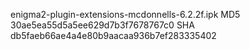 enigma2-plugin-extensions-mcdonnells-6.2.2f.ipk
MD5 30ae5ea55d5a5ee629d7b3f7678767c0
SHA db5faeb66ae4a4e80b9aacaa936b7ef283335402


